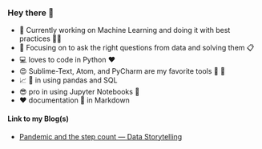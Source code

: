 ### Hey there 👋
- :telescope: Currently working on Machine Learning and doing it with best practices :man_cook:
- :microscope: Focusing on to ask the right questions from data and solving them :clipboard:
- :computer: loves to code in Python :heart:
- :heart_eyes: Sublime-Text, Atom, and PyCharm are my favorite tools :wrench: :hammer:
- :chart_with_upwards_trend: :art: in using pandas and SQL
- :sunglasses: pro in using Jupyter Notebooks :notebook:
- :heart: documentation :newspaper: in Markdown 

#### Link to my Blog(s)

* [Pandemic and the step count — Data Storytelling](https://sanketsharma2196.medium.com/pandemic-and-the-step-count-data-storytelling-cc1a51ef22b)
